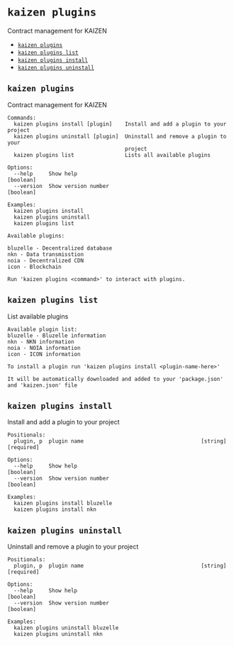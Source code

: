`kaizen plugins`
===============

Contract management for KAIZEN

* [`kaizen plugins`](#kaizen-plugins)
* [`kaizen plugins list`](#kaizen-plugins-list)
* [`kaizen plugins install`](#kaizen-plugins-install)
* [`kaizen plugins uninstall`](#kaizen-plugins-uninstall)

## `kaizen plugins`

Contract management for KAIZEN

```
Commands:
  kaizen plugins install [plugin]    Install and add a plugin to your project
  kaizen plugins uninstall [plugin]  Uninstall and remove a plugin to your
                                     project
  kaizen plugins list                Lists all available plugins

Options:
  --help     Show help                                                 [boolean]
  --version  Show version number                                       [boolean]

Examples:
  kaizen plugins install
  kaizen plugins uninstall
  kaizen plugins list

Available plugins:

bluzelle - Decentralized database
nkn - Data transmisstion
noia - Decentralized CDN
icon - Blockchain

Run 'kaizen plugins <command>' to interact with plugins.
```

## `kaizen plugins list`

List available plugins

```
Available plugin list:
bluzelle - Bluzelle information
nkn - NKN information
noia - NOIA information
icon - ICON information

To install a plugin run 'kaizen plugins install <plugin-name-here>'

It will be automatically downloaded and added to your 'package.json' and 'kaizen.json' file
```

## `kaizen plugins install`

Install and add a plugin to your project

```
Positionals:
  plugin, p  plugin name                                     [string] [required]

Options:
  --help     Show help                                                 [boolean]
  --version  Show version number                                       [boolean]

Examples:
  kaizen plugins install bluzelle
  kaizen plugins install nkn
```

## `kaizen plugins uninstall`

Uninstall and remove a plugin to your project

```
Positionals:
  plugin, p  plugin name                                     [string] [required]

Options:
  --help     Show help                                                 [boolean]
  --version  Show version number                                       [boolean]

Examples:
  kaizen plugins uninstall bluzelle
  kaizen plugins uninstall nkn
```
